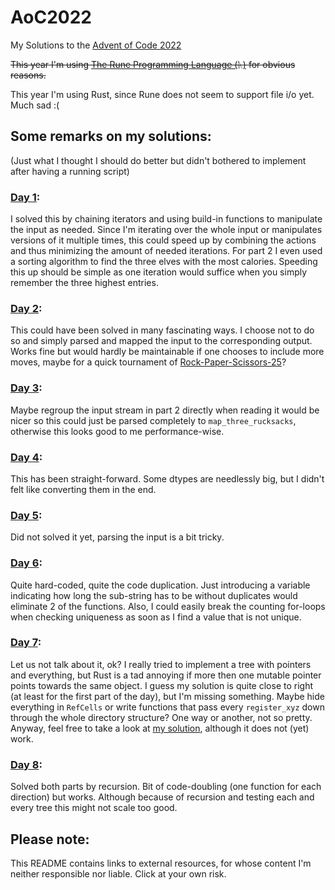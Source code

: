 # AoC2022
My Solutions to the [Advent of Code 2022](https://adventofcode.com/)

~~This year I'm using [The Rune Programming Language (ᚣ)](https://github.com/google/rune) for obvious reasons.~~

This year I'm using Rust, since Rune does not seem to support file i/o yet. Much sad :(

## Some remarks on my solutions:
(Just what I thought I should do better but didn't bothered to implement after having a running script)

### [Day 1](https://github.com/RuneDominik/AoC2022/blob/main/src/elf/calories.rs):
I solved this by chaining iterators and using build-in functions to manipulate the input as needed. Since I'm iterating over the whole input or manipulates versions of it multiple times, this could speed up by combining the actions and thus minimizing the amount of needed iterations. For part 2 I even used a sorting algorithm to find the three elves with the most calories. Speeding this up should be simple as one iteration would suffice when you simply remember the three highest entries.

### [Day 2](https://github.com/RuneDominik/AoC2022/blob/main/src/elf/camp.rs):
This could have been solved in many fascinating ways. I choose not to do so and simply parsed and mapped the input to the corresponding output. Works fine but would hardly be maintainable if one chooses to include more moves, maybe for a quick tournament of [Rock-Paper-Scissors-25](https://umop.com/rps25.htm)?

### [Day 3](https://github.com/RuneDominik/AoC2022/blob/main/src/elf/rucksacks.rs):
Maybe regroup the input stream in part 2 directly when reading it would be nicer so this could just be parsed completely to `map_three_rucksacks`, otherwise this looks good to me performance-wise.

### [Day 4](https://github.com/RuneDominik/AoC2022/blob/main/src/elf/cleanup.rs):
This has been straight-forward. Some dtypes are needlessly big, but I didn't felt like converting them in the end.

### [Day 5](https://github.com/RuneDominik/AoC2022/blob/main/src/elf/stacking.rs):
Did not solved it yet, parsing the input is a bit tricky.

### [Day 6](https://github.com/RuneDominik/AoC2022/blob/main/src/comms/msg.rs):
Quite hard-coded, quite the code duplication. Just introducing a variable indicating how long the sub-string has to be without duplicates would eliminate 2 of the functions. Also, I could easily break the counting for-loops when checking uniqueness as soon as I find a value that is not unique.

### [Day 7](https://github.com/RuneDominik/AoC2022/blob/main/src/comms/dirs.rs):
Let us not talk about it, ok? I really tried to implement a tree with pointers and everything, but Rust is a tad annoying if more then one mutable pointer points towards the same object. I guess my solution is quite close to right (at least for the first part of the day), but I'm missing something. Maybe hide everything in `RefCells` or write functions that pass every `register_xyz` down through the whole directory structure? One way or another, not so pretty. Anyway, feel free to take a look at [my solution](https://github.com/RuneDominik/AoC2022/blob/main/src/comms/dirs.rs), although it does not (yet) work.

### [Day 8](https://github.com/RuneDominik/AoC2022/blob/main/src/fauna/trees.rs):
Solved both parts by recursion. Bit of code-doubling (one function for each direction) but works. Although because of recursion and testing each and every tree this might not scale too good.

## Please note:
This README contains links to external resources, for whose content I'm neither responsible nor liable. Click at your own risk.
